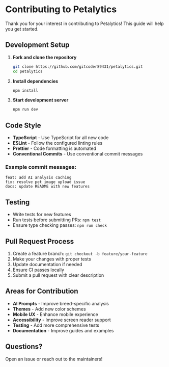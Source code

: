 # Contributing to Petalytics

Thank you for your interest in contributing to Petalytics! This guide will help you get started.

## Development Setup

1. **Fork and clone the repository**

   ```bash
   git clone https://github.com/gitcoder89431/petalytics.git
   cd petalytics
   ```

2. **Install dependencies**

   ```bash
   npm install
   ```

3. **Start development server**
   ```bash
   npm run dev
   ```

## Code Style

- **TypeScript** - Use TypeScript for all new code
- **ESLint** - Follow the configured linting rules
- **Prettier** - Code formatting is automated
- **Conventional Commits** - Use conventional commit messages

### Example commit messages:

```
feat: add AI analysis caching
fix: resolve pet image upload issue
docs: update README with new features
```

## Testing

- Write tests for new features
- Run tests before submitting PRs: `npm test`
- Ensure type checking passes: `npm run check`

## Pull Request Process

1. Create a feature branch: `git checkout -b feature/your-feature`
2. Make your changes with proper tests
3. Update documentation if needed
4. Ensure CI passes locally
5. Submit a pull request with clear description

## Areas for Contribution

- **AI Prompts** - Improve breed-specific analysis
- **Themes** - Add new color schemes
- **Mobile UX** - Enhance mobile experience
- **Accessibility** - Improve screen reader support
- **Testing** - Add more comprehensive tests
- **Documentation** - Improve guides and examples

## Questions?

Open an issue or reach out to the maintainers!
